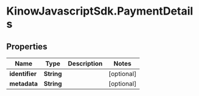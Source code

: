 # KinowJavascriptSdk.PaymentDetails

## Properties
Name | Type | Description | Notes
------------ | ------------- | ------------- | -------------
**identifier** | **String** |  | [optional] 
**metadata** | **String** |  | [optional] 


